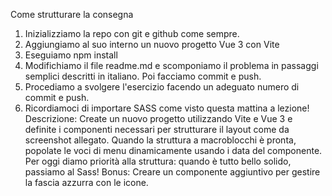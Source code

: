 Come strutturare la consegna
1. Inizializziamo la repo con git e github come sempre.
2. Aggiungiamo al suo interno un nuovo progetto Vue 3 con Vite
3. Eseguiamo npm install
4. Modifichiamo il file readme.md  e scomponiamo il problema in passaggi semplici descritti in italiano. Poi facciamo commit e push.
5. Procediamo a svolgere l'esercizio facendo un adeguato numero di commit e push.
6. Ricordiamoci di importare SASS come visto questa mattina a lezione!
Descrizione:
Create un nuovo progetto utilizzando Vite e Vue 3 e definite i componenti necessari per strutturare il layout come da screenshot allegato.
Quando la struttura a macroblocchi è pronta, popolate le voci di menu dinamicamente usando i data del componente.
Per oggi diamo priorità alla struttura: quando è tutto bello solido, passiamo al Sass!
Bonus:
Creare un componente aggiuntivo per gestire la fascia azzurra con le icone.